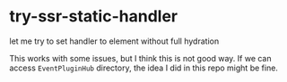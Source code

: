# try-ssr-static-handler
let me try to set handler to element without full hydration

This works with some issues, but I think this is not good way. If we can access `EventPluginHub` directory, the idea I did in this repo might be fine.
